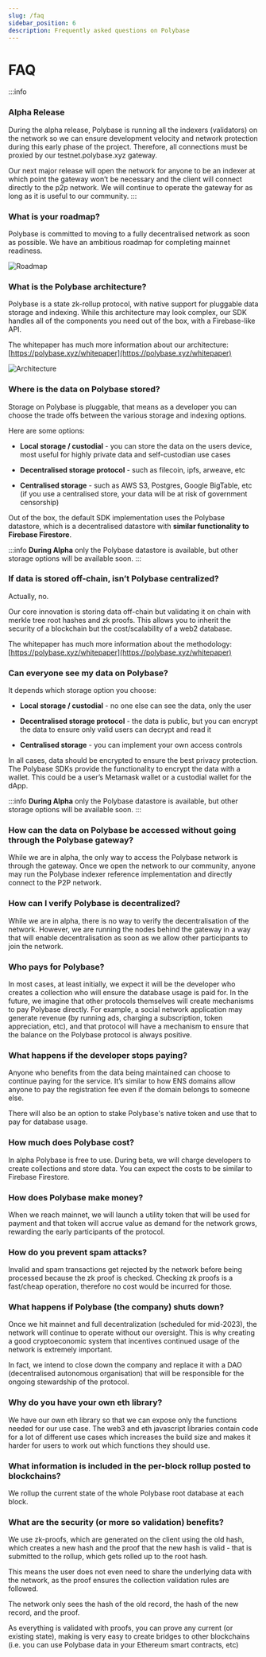 ```yaml
---
slug: /faq
sidebar_position: 6
description: Frequently asked questions on Polybase
---
```


# FAQ

:::info
### Alpha Release

During the alpha release, Polybase is running all the indexers (validators) on the network so we can ensure development velocity and network protection during this early phase of the project. Therefore, all connections must be proxied by our testnet.polybase.xyz gateway.

Our next major release will open the network for anyone to be an indexer at which point the gateway won’t be necessary and the client will connect directly to the p2p network. We will continue to operate the gateway for as long as it is useful to our community.
:::

### What is your roadmap?

Polybase is committed to moving to a fully decentralised network as soon as possible. We have an ambitious roadmap for completing mainnet readiness.

![Roadmap](./img/roadmap.webp)



### What is the Polybase architecture?

Polybase is a state zk-rollup protocol, with native support for pluggable data storage and indexing. While this architecture may look complex, our SDK handles all of the components you need out of the box, with a Firebase-like API.

The whitepaper has much more information about our architecture: [https://polybase.xyz/whitepaper](https://polybase.xyz/whitepaper)


![Architecture](./img/architecture.webp)

### Where is the data on Polybase stored?

Storage on Polybase is pluggable, that means as a developer you can choose the trade offs between the various storage and indexing options.

Here are some options:

 * **Local storage / custodial** - you can store the data on the users device, most useful for highly private data and self-custodian use cases

 * **Decentralised storage protocol** - such as filecoin, ipfs, arweave, etc

 * **Centralised storage** - such as AWS S3, Postgres, Google BigTable, etc (if you use a centralised store, your data will be at risk of government censorship)


Out of the box, the default SDK implementation uses the Polybase datastore, which is a decentralised datastore with **similar functionality to Firebase Firestore**.

:::info
**During Alpha** only the Polybase datastore is available, but other storage options will be available soon.
:::


### If data is stored off-chain, isn’t Polybase centralized?

Actually, no.

Our core innovation is storing data off-chain but validating it on chain with merkle tree root hashes and zk proofs. This allows you to inherit the security of a blockchain but the cost/scalability of a web2 database.

The whitepaper has much more information about the methodology: [https://polybase.xyz/whitepaper](https://polybase.xyz/whitepaper)


### Can everyone see my data on Polybase?

It depends which storage option you choose:

 * **Local storage / custodial** - no one else can see the data, only the user

 * **Decentralised storage protocol** - the data is public, but you can encrypt the data to ensure only valid users can decrypt and read it

 * **Centralised storage** - you can implement your own access controls

In all cases, data should be encrypted to ensure the best privacy protection. The Polybase SDKs provide the functionality to encrypt the data with a wallet. This could be a user’s Metamask wallet or a custodial wallet for the dApp.

:::info
**During Alpha** only the Polybase datastore is available, but other storage options will be available soon.
:::


### How can the data on Polybase be accessed without going through the Polybase gateway?

While we are in alpha, the only way to access the Polybase network is through the gateway. Once we open the network to our community, anyone may run the Polybase indexer reference implementation and directly connect to the P2P network.


### How can I verify Polybase is decentralized?

While we are in alpha, there is no way to verify the decentralisation of the network. However, we are running the nodes behind the gateway in a way that will enable decentralisation as soon as we allow other participants to join the network.


### Who pays for Polybase?

In most cases, at least initially, we expect it will be the developer who creates a collection who will ensure the database usage is paid for. In the future, we imagine that other protocols themselves will create mechanisms to pay Polybase directly. For example, a social network application may generate revenue (by running ads, charging a subscription, token appreciation, etc), and that protocol will have a mechanism to ensure that the balance on the Polybase protocol is always positive.


### What happens if the developer stops paying?

Anyone who benefits from the data being maintained can choose to continue paying for the service. It’s similar to how ENS domains allow anyone to pay the registration fee even if the domain belongs to someone else. 

There will also be an option to stake Polybase's native token and use that to pay for database usage.


### How much does Polybase cost?

In alpha Polybase is free to use.  During beta, we will charge developers to create collections and store data. You can expect the costs to be similar to Firebase Firestore.


### How does Polybase make money?

When we reach mainnet, we will launch a utility token that will be used for payment and that token will accrue value as demand for the network grows, rewarding the early participants of the protocol.


### How do you prevent spam attacks?

Invalid and spam transactions get rejected by the network before being processed because the zk proof is checked. Checking zk proofs is a fast/cheap operation, therefore no cost would be incurred for those.


### What happens if Polybase (the company) shuts down?

Once we hit mainnet and full decentralization (scheduled for mid-2023), the network will continue to operate without our oversight. This is why creating a good cryptoeconomic system that incentives continued usage of the network is extremely important. 

In fact, we intend to close down the company and replace it with a DAO (decentralised autonomous organisation) that will be responsible for the ongoing stewardship of the protocol.


### Why do you have your own eth library?

We have our own eth library so that we can expose only the functions needed for our use case. The web3 and eth javascript libraries contain code for a lot of different use cases which increases the build size and makes it harder for users to work out which functions they should use.


### What information is included in the per-block rollup posted to blockchains?

We rollup the current state of the whole Polybase root database at each block.


### What are the security (or more so validation) benefits?

We use zk-proofs, which are generated on the client using the old hash, which creates a new hash and the proof that the new hash is valid - that is submitted to the rollup, which gets rolled up to the root hash.

This means the user does not even need to share the underlying data with the network, as the proof ensures the collection validation rules are followed.

The network only sees the hash of the old record, the hash of the new record, and the proof.

As everything is validated with proofs, you can prove any current (or existing state), making is very easy to create bridges to other blockchains (i.e. you can use Polybase data in your Ethereum smart contracts, etc)